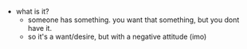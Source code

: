   * what is it?
    * someone has something. you want that something, but you dont have it.
    * so it's a want/desire, but with a negative attitude (imo)
